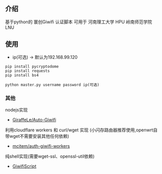 ## 介绍
基于python的 寰创Giwifi 认证脚本
    可用于 河南理工大学 HPU 岭南师范学院 LNU


## 使用
- ip(可选) -> 默认为192.168.99.120


```
pip install pycryptodome
pip install requests
pip install bs4
```

```
python master.py username password ip(可选)
```

### 其他

nodejs实现
- [GiraffeLe/Auto-Giwifi](https://github.com/GiraffeLe/Auto-Giwifi)

利用cloudflare workers 和 curl/wget 实现 
(小闪存路由器推荐使用,openwrt自带wget不需要安装其他任何依赖)
- [mcitem/auth-giwifi-workers](https://github.com/mcitem/auth-giwifi-workers)

纯shell实现(需要wget-ssl、openssl-util依赖)

- [GiwifiScript](https://github.com/GiraffeLe/GiwifiScript)